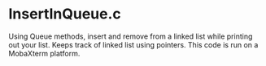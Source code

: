 # InsertInQueue.c
Using Queue methods, insert and remove from a linked list while printing out your list. Keeps track of linked list using pointers.
This code is run on a MobaXterm platform. 

